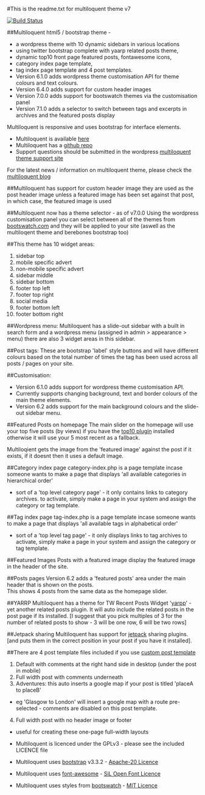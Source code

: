 #This is the readme.txt for multiloquent theme v7

[![Build Status](https://travis-ci.org/localhost8080/multiloquent.svg?branch=master)](https://travis-ci.org/localhost8080/multiloquent)

##Multiloquent html5 / bootstrap theme - 
 - a wordpress theme with 10 dynamic sidebars in various locations
 - using twitter bootstrap complete with yaarp related posts theme, 
 - dynamic top10 front page featured posts, fontawesome icons, 
 - category index page template, 
 - tag index page template and 4 post templates. 
 - Version 6.1.0 adds wordpress theme customisation API for theme colours and text colours. 
 - Version 6.4.0 adds support for custom header images
 - Version 7.0.0 adds support for bootswatch themes via the customisation panel
 - Version 7.1.0 adds a selector to switch between tags and excerpts in archives and the featured posts display

Multiloquent is responsive and uses bootstrap for interface elements.

 - Multiloquent is available [here](http://wordpress.org/themes/multiloquent)
 - Multiloquent has a [github repo](https://github.com/localhost8080/multiloquent)
 - Support questions should be submitted in the wordpress [multiloquent theme support site](http://wordpress.org/support/theme/multiloquent)

For the latest news / information on multiloquent theme, please check the [multiloquent blog](http://jonathansblog.co.uk/multiloquent-wordpress-theme)


##Multiloquent has support for custom header image
they are used as the post header image unless a featured image has been set against that post, in which case, the featured image is used

##Multiloquent now has a theme selector - as of v7.0.0
Using the wordpress customisation panel you can select between all of the themes from [bootswatch.com](bootswatch.com) 
and they will be applied to your site (aswell as the multiloqent theme and berebones bootstrap too)


##This theme has 10 widget areas:

1. sidebar top
2. mobile specific advert
3. non-mobile specific advert
4. sidebar middle
5. sidebar bottom
6. footer top left
7. footer top right
8. social media
9. footer bottom left
10. footer bottom right

##Wordpress menu:
Multiloquent has a slide-out sidebar with a built in search form and a wordpress menu 
(assigned in admin > appearance > menu) there are also 3 widget areas in this sidebar.

##Post tags:
These are bootstrap 'label' style buttons and will have different colours based on the total number 
of times the tag has been used across all posts / pages on your site.

##Customisation:
- Version 6.1.0 adds support for wordpress theme customisation API.
- Currently supports changing background, text and border colours of the main theme elements.
- Version 6.2 adds support for the main background colours and the slide-out sidebar menu.

##Featured Posts on homepage
The main slider on the homepage will use your top five posts (by views) if you have the [top10 plugin](http://wordpress.org/extend/plugins/top-10/) installed
otherwise it will use your 5 most recent as a fallback.

Multiloqient gets the image from the 'featured image' against the post if it exists, if it doesnt then it uses a default image.

##Category index page
category-index.php is a page template incase someone wants to make a page that displays 'all available categories in hierarchical order' 
- sort of a 'top level category page' - it only contains links to category archives.
to activate, simply make a page in your system and assign the category or tag template.

##Tag index page
tag-index.php is a page template incase someone wants to make a page that displays 'all available tags in alphabetical order' 
- sort of a 'top level tag page' - it only displays links to tag archives
to activate, simply make a page in your system and assign the category or tag template.

##Featured Images
Posts with a featured image display the featured image in the header of the site.

##Posts pages
Version 6.2 adds a 'featured posts' area under the main header that is shown on the posts.  
This shows 4 posts from the same data as the homepage slider.

##YARRP
Multiloquent has a theme for TW Recent Posts Widget '[yarpp](http://wordpress.org/extend/plugins/yet-another-related-posts-plugin/)' - yet another related posts plugin.
It will auto include the related posts in the post page if its installed.
[I suggest that you pick multiples of 3 for the number of related posts to show - 3 will be one row, 6 will be two rows]


##Jetpack sharing
Multiloquent has support for [jetpack](http://wordpress.org/extend/plugins/jetpack/) sharing plugins. 
[and puts them in the correct position in your post if you have it installed].

##There are 4 post template files included 
if you use [custom post template](http://wordpress.org/extend/plugins/custom-post-template/)

1. Default with comments at the right hand side in desktop (under the post in mobile)
2. Full width post with comments underneath
3. Adventures: this auto inserts a google map if your post is titled 'placeA to placeB'
  - eg 'Glasgow to London' will insert a google map with a route pre-selected - comments are disabled on this post template.
4. Full width post with no header image or footer
  - useful for creating these one-page full-width layouts


- Multiloquent is licenced under the GPLv3 - please see the included LICENCE file
- Multiloquent uses [bootstrap](http://getbootstrap.com) v3.3.2 - [Apache-20 Licence](http://www.apache.org/licenses/LICENSE-2.0)
- Multiloquent uses [font-awesome](http://fontawesome.io) - [SiL Open Font Licence](http://scripts.sil.org/OFL)
- Multiloquent uses styles from [bootswatch](http://bootswatch.com) - [MIT Licence](https://github.com/thomaspark/bootswatch/blob/gh-pages/LICENSE)
